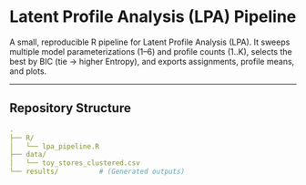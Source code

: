 # Latent Profile Analysis (LPA) Pipeline

A small, reproducible R pipeline for Latent Profile Analysis (LPA).
It sweeps multiple model parameterizations (1–6) and profile counts (1..K), selects the best by BIC (tie → higher Entropy), and exports assignments, profile means, and plots.

---

## Repository Structure

```yaml
.
├── R/
│   └── lpa_pipeline.R
├── data/
│   └── toy_stores_clustered.csv
└── results/          # (Generated outputs)

